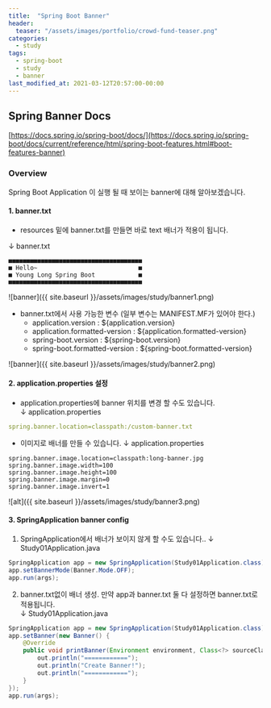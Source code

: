 ```yaml
---
title:  "Spring Boot Banner"
header:
  teaser: "/assets/images/portfolio/crowd-fund-teaser.png"
categories: 
  - study
tags:
  - spring-boot
  - study
  - banner
last_modified_at: 2021-03-12T20:57:00-00:00
---
```


## Spring Banner Docs
[https://docs.spring.io/spring-boot/docs/](https://docs.spring.io/spring-boot/docs/current/reference/html/spring-boot-features.html#boot-features-banner)   

### Overview
Spring Boot Application 이 실행 될 때 보이는 banner에 대해 알아보겠습니다.   
   
   
#### 1. banner.txt
* resources 밑에 banner.txt를 만들면 바로 text 배너가 적용이 됩니다.   

↓ banner.txt   
```console
■■■■■■■■■■■■■■■■■■■■■■■■■■■■■■■■■■■■■
■ Hello~                            ■
■ Young Long Spring Boot            ■
■■■■■■■■■■■■■■■■■■■■■■■■■■■■■■■■■■■■■
```


![banner]({{ site.baseurl }}/assets/images/study/banner1.png)

* banner.txt에서 사용 가능한 변수 (일부 변수는 MANIFEST.MF가 있어야 한다.)   
    * application.version : ${application.version}    
    * application.formatted-version : ${application.formatted-version}   
    * spring-boot.version : ${spring-boot.version}   
    * spring-boot.formatted-version : ${spring-boot.formatted-version}   


![banner]({{ site.baseurl }}/assets/images/study/banner2.png)
   

#### 2. application.properties 설정
* application.properties에 banner 위치를 변경 할 수도 있습니다.   
↓ application.properties   
```yaml   
spring.banner.location=classpath:/custom-banner.txt
```
* 이미지로 배너를 만들 수 있습니다.
↓ application.properties   
```properties
spring.banner.image.location=classpath:long-banner.jpg
spring.banner.image.width=100
spring.banner.image.height=100
spring.banner.image.margin=0
spring.banner.image.invert=1
```
   

![alt]({{ site.baseurl }}/assets/images/study/banner3.png)
#### 3. SpringApplication banner config   
1. SpringApplication에서 배너가 보이지 않게 할 수도 있습니다..
↓ Study01Application.java   
```java
SpringApplication app = new SpringApplication(Study01Application.class);
app.setBannerMode(Banner.Mode.OFF);
app.run(args);
```

2. banner.txt없이 배너 생성.
만약 app과 banner.txt 둘 다 설정하면 banner.txt로 적용됩니다.   
↓ Study01Application.java   
```java
SpringApplication app = new SpringApplication(Study01Application.class);
app.setBanner(new Banner() {
    @Override
    public void printBanner(Environment environment, Class<?> sourceClass, PrintStream out) {
        out.println("============");
        out.println("Create Banner!");
        out.println("============");
    }
});
app.run(args);
```
